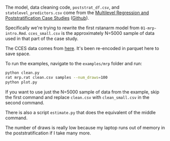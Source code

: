 The model, data cleaning code, `poststrat_df.csv`, and `statelevel_predictors.csv` come from the
[Multilevel Regression and Poststratification Case Studies](https://bookdown.org/jl5522/MRP-case-studies/)
([Github](https://github.com/JuanLopezMartin/MRPCaseStudy)).

Specifically we're trying to rewrite the first rstanarm model from `01-mrp-intro.Rmd`. `cces_small.csv`
is the approximately N=5000 sample of data used in that part of the case study.

The CCES data comes from [here](`https://dataverse.harvard.edu/api/access/datafile/3588803?format=original&gbrecs=true`).
It's been re-encoded in parquet here to save space.

To run the examples, navigate to the `examples/mrp` folder and run:

```bash
python clean.py
rat mrp.rat clean.csv samples --num_draws=100
python plot.py
```

If you want to use just the N=5000 sample of data from the example, skip the first command and
replace `clean.csv` with `clean_small.csv` in the second command.

There is also a script `estimate.py` that does the equivalent of the middle command.

The number of draws is really low because my laptop runs out of memory in the poststratification
if I take many more.